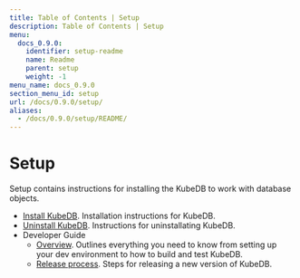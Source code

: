 ```yaml
---
title: Table of Contents | Setup
description: Table of Contents | Setup
menu:
  docs_0.9.0:
    identifier: setup-readme
    name: Readme
    parent: setup
    weight: -1
menu_name: docs_0.9.0
section_menu_id: setup
url: /docs/0.9.0/setup/
aliases:
  - /docs/0.9.0/setup/README/
---
```


# Setup

Setup contains instructions for installing the KubeDB to work with database objects.

- [Install KubeDB](/docs/0.9.0/setup/install). Installation instructions for KubeDB.
- [Uninstall KubeDB](/docs/0.9.0/setup/uninstall). Instructions for uninstallating KubeDB.
- Developer Guide
  - [Overview](/docs/0.9.0/setup/developer-guide/overview). Outlines everything you need to know from setting up your dev environment to how to build and test KubeDB.
  - [Release process](/docs/0.9.0/setup/developer-guide/release). Steps for releasing a new version of KubeDB.
